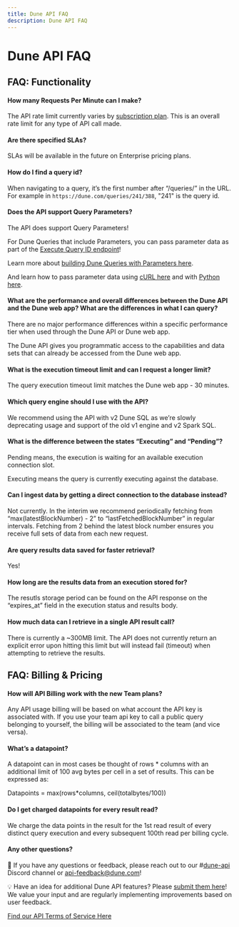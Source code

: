 ```yaml
---
title: Dune API FAQ
description: Dune API FAQ
---
```


# Dune API FAQ

## FAQ: Functionality

#### How many Requests Per Minute can I make?

The API rate limit currently varies by [subscription plan](https://dune.com/pricing). This is an overall rate limit for any type of API call made. 

#### Are there specified SLAs?

SLAs will be available in the future on Enterprise pricing plans.

#### How do I find a query id?

When navigating to a query, it’s the first number after “/queries/” in the URL. For example in `https://dune.com/queries/241/388`, "241" is the query id.

#### Does the API support Query Parameters?

The API does support Query Parameters!

For Dune Queries that include Parameters, you can pass parameter data as part of the [Execute Query ID endpoint](api-reference/execute-queries/execute-query-id.md)!

Learn more about [building Dune Queries with Parameters here](../app/query-editor/query-window.md#parameters).

And learn how to pass parameter data using [cURL here](api-reference/execute-queries/execute-query-id.md#curl-with-parameters) and with [Python here](quick-start/api-py.md#parameterized-queries).

#### What are the performance and overall differences between the Dune API and the Dune web app? What are the differences in what I can query?

There are no major performance differences within a specific performance tier when used through the Dune API or Dune web app.

The Dune API gives you programmatic access to the capabilities and data sets that can already be accessed from the Dune web app.

#### What is the execution timeout limit and can I request a longer limit?

The query execution timeout limit matches the Dune web app - 30 minutes.

#### Which query engine should I use with the API?

We recommend using the API with v2 Dune SQL as we’re slowly deprecating usage and support of the old v1 engine and v2 Spark SQL.

#### What is the difference between the states “Executing” and “Pending”?

Pending means, the execution is waiting for an available execution connection slot.

Executing means the query is currently executing against the database.

#### Can I ingest data by getting a direct connection to the database instead?
    
Not currently. In the interim we recommend periodically fetching from “max(latestBlockNumber) - 2” to “lastFetchedBlockNumber” in regular intervals. Fetching from 2 behind the latest block number ensures you receive full sets of data from each new request.

#### Are query results data saved for faster retrieval?
    
Yes!

#### How long are the results data from an execution stored for?
    
The resutls storage period can be found on the API response on the “expires_at” field in the execution status and results body.

#### How much data can I retrieve in a single API result call?
    
There is currently a ~300MB limit. The API does not currently return an explicit error upon hitting this limit but will instead fail (timeout) when attempting to retrieve the results.

## FAQ: Billing & Pricing
    
#### How will API Billing work with the new Team plans?
Any API usage billing will be based on what account the API key is associated with. If you use your team api key to call a public query belonging to yourself, the billing will be associated to the team (and vice versa).

#### What’s a datapoint?

A datapoint can in most cases be thought of rows * columns with an additional limit of 100 avg bytes per cell in a set of results. This can be expressed as:

Datapoints = max(rows*columns, ceil(totalbytes/100))

#### Do I get charged datapoints for every result read?

We charge the data points in the result for the 1st read result of every distinct query execution and every subsequent 100th read per billing cycle.

#### Any other questions?

💭 If you have any questions or feedback, please reach out to our #[dune-api](https://discord.com/channels/757637422384283659/1019910980634939433) Discord channel or [api-feedback@dune.com](mailto:api-feedback@dune.com)!

💡 Have an idea for additional Dune API features? Please [submit them here](https://feedback.dune.com/)! We value your input and are regularly implementing improvements based on user feedback.

[Find our API Terms of Service Here](https://dune.com/api-terms)
